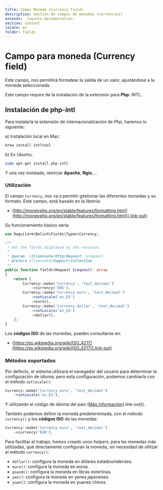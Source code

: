 ```yaml
---
title: Campo Moneda (Currency field)
description: Gestión de campos de monedas (currencies)
extends: _layouts.documentation
section: content
locate: es
folder: fields
---
```


# Campo para moneda (Currency field)

Este campo, nos permitirá formatear la salida de un valor, ajustándose a la moneda seleccionada.

<div class="alert success">Este campo require de la instalación de la extensión para <strong>Php</strong>: <i>INTL</i>.</div>

## Instalación de php-intl

Para instalarla la extensión de internacionalización de *Php*, haremos lo siguiente:

a) Instalación local en Mac:

```bash 
brew install intltool
```

b) En Ubuntu:

```bash 
sudo apt-get install php-intl
```

Y una vez instalado, reiniciar **Apache**, **Ngix**,...

### Utilización

El campo `Currency`, nos va a permitir gestionar las diferentes monedas y su formato. Este campo, está basado en la librería:

+ [http://moneyphp.org/en/stable/features/formatting.html](http://moneyphp.org/en/stable/features/formatting.html){.link-out}

Su funcionamiento básico sería:

```php 
use Daguilarm\Belich\Fields\Types\Currency;

/**
 * Get the fields displayed by the resource.
 *
 * @param  \Illuminate\Http\Request  $request
 * @return Illuminate\Support\Collection
 */
public function fields(Request $request): array
{
    return [
        Currency::make('Currency', 'test_decimal')
            ->currency('DKK'),
        Currency::make('Currency euro', 'test_decimal')
            ->setLocale('es_ES')
            ->euro(),
        Currency::make('Currency dollar', 'test_decimal')
            ->setLocale('en_US')
            ->dollar(),
    ];
}
```
Los **códigos ISO** de las monedas, pueden consultarse en:

+ [https://es.wikipedia.org/wiki/ISO_4217](https://es.wikipedia.org/wiki/ISO_4217){.link-out}

### Métodos soportados

Por defecto, el sistema utilizará el navegador del usuario para determinar la configuración de idioma, pero esta configuración, podemos cambiarla con el método `setlocale()`:

```php 
Currency::make('Currency euro', 'test_decimal')
    ->setLocale('es_ES'),
```

Y utilizando el código de idioma del país ([Más información](https://www.w3.org/International/articles/language-tags/){.link-out}).

También podemos definir la moneda predeterminada, con el método `currency()` y los **códigos ISO** de las monedas:

```php 
Currency::make('Currency euro', 'test_decimal')
    ->currency('EUR'),
```

Para facilitar el trabajo, hemos creado unos *helpers*, para las monedas más utilizadas, que directamente configuran la moneda, sin necesidad de utilizar el método `currency()`:

+ `dollar()`: configura la moneda en dólares estadounidenses.
+ `euro()`: configura la moneda en euros.
+ `pound()`: configura la moneda en libras esterlinas.
+ `yen()`: configura la moneda en yenes japoneses.
+ `yuan()`: configura la moneda en yuanes chinos.
